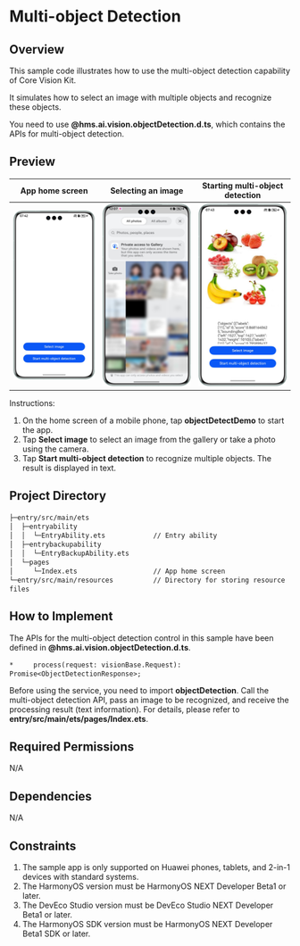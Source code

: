 # Multi-object Detection

## Overview

This sample code illustrates how to use the multi-object detection capability of Core Vision Kit.

It simulates how to select an image with multiple objects and recognize these objects.

You need to use **@hms.ai.vision.objectDetection.d.ts**, which contains the APIs for multi-object detection.

## Preview

|          **App home screen**         |             **Selecting an image**             |             **Starting multi-object detection**             |
|:-------------------------:|:---------------------------------:|:---------------------------------:|
| ![](screenshots/app_en.png) | ![](screenshots/selectImage_en.png) | ![](screenshots/objectResult_en.png) |

Instructions:

1. On the home screen of a mobile phone, tap **objectDetectDemo** to start the app.
2. Tap **Select image** to select an image from the gallery or take a photo using the camera.
3. Tap **Start multi-object detection** to recognize multiple objects. The result is displayed in text.

## Project Directory
```
├─entry/src/main/ets
│  ├─entryability
│  │  └─EntryAbility.ets            // Entry ability
│  ├─entrybackupability
│  │  └─EntryBackupAbility.ets
│  └─pages
│     └─Index.ets                   // App home screen
└─entry/src/main/resources          // Directory for storing resource files
```

## How to Implement

The APIs for the multi-object detection control in this sample have been defined in **@hms.ai.vision.objectDetection.d.ts**.
~~~
*     process(request: visionBase.Request): Promise<ObjectDetectionResponse>;
~~~
Before using the service, you need to import **objectDetection**.
Call the multi-object detection API, pass an image to be recognized, and receive the processing result (text information). For details, please refer to **entry/src/main/ets/pages/Index.ets**.

## Required Permissions

N/A

## Dependencies

N/A

## Constraints

1. The sample app is only supported on Huawei phones, tablets, and 2-in-1 devices with standard systems.
2. The HarmonyOS version must be HarmonyOS NEXT Developer Beta1 or later.
3. The DevEco Studio version must be DevEco Studio NEXT Developer Beta1 or later.
4. The HarmonyOS SDK version must be HarmonyOS NEXT Developer Beta1 SDK or later.
